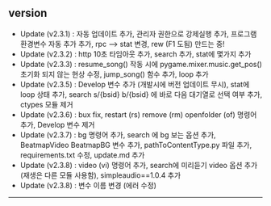 ## version
- Update (v2.3.1) : 자동 업데이트 추가, 관리자 권한으로 강제실행 추가, 프로그램 환경변수 자동 추가 추가, rpc --> stat 변경, rew (F1 도됨) 만드는 중!
- Update (v2.3.2) : http 10초 타임아웃 추가, search 추가, stat에 몇가지 추가
- Update (v2.3.3) : resume_song() 작동 시에 pygame.mixer.music.get_pos() 초기화 되지 않는 현상 수정, jump_song() 함수 추가, loop 추가
- Update (v2.3.5) : Develop 변수 추가 (개발시에 버전 업데이트 무시), stat에 loop 상태 추가, search s/{bsid} b/{bsid} 에 바로 다음 대기열로 선택 여부 추가, ctypes 모듈 제거
- Update (v2.3.6) : bux fix, restart (rs) remove (rm) openfolder (of) 명령어 추가, Develop 변수 제거
- Update (v2.3.7) : bg 명령어 추가, search 에 bg 보는 옵션 추가, BeatmapVideo BeatmapBG 변수 추가, pathToContentType.py 파일 추가, requirements.txt 수정, update.md 추가
- Update (v2.3.8) : video (vi) 명령어 추가, search에 미리듣기 video 옵션 추가 (재생은 다른 모듈 사용함), simpleaudio==1.0.4 추가
- Update (v2.3.8) : 변수 이름 변경 (에러 수정)
---